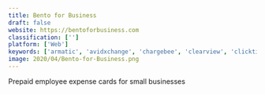 ```yaml
---
title: Bento for Business
draft: false 
website: https://bentoforbusiness.com
classification: ['']
platform: ['Web']
keywords: ['armatic', 'avidxchange', 'chargebee', 'clearview', 'clicktime', 'ebizcharge', 'elorus', 'lawpay', 'moonclerk', 'payjunction', 'payment_depot', 'profituity', 'quickbooks_online', 'recurly', 'rydoo', 'sutiap', 'sutiexpense', 'travelbank', 'zoho_subscriptions', 'fusebill', 'webexpenses']
image: 2020/04/Bento-for-Business.png
---
```

Prepaid employee expense cards for small businesses